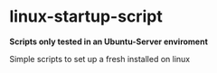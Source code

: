 # linux-startup-script

**Scripts only tested in an Ubuntu-Server enviroment**

Simple scripts to set up a fresh installed on linux 
